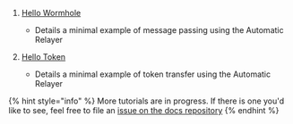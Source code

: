 
1) [Hello Wormhole](./quick-start/hello-wormhole/README.md)
    - Details a minimal example of message passing using the Automatic Relayer

2) [Hello Token](./quick-start/hello-token/README.md)
    - Details a minimal example of token transfer using the Automatic Relayer 

{% hint style="info" %}
More tutorials are in progress. If there is one you'd like to see, feel free to file an [issue on the docs repository](https://github.com/wormhole-foundation/docs.wormhole.com)
{% endhint %}
